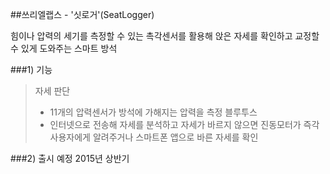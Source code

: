##쓰리엘랩스 -  '싯로거'(SeatLogger)

힘이나 압력의 세기를 측정할 수 있는 촉각센서를 활용해 앉은 자세를 확인하고
교정할 수 있게 도와주는 스마트 방석


###1) 기능
> 자세 판단
>- 11개의 압력센서가 방석에 가해지는 압력을 측정
> 블루투스
>- 인터넷으로 전송해 자세를 분석하고 자세가 바르지 않으면 진동모터가 즉각
사용자에게 알려주거나 스마트폰 앱으로 바른 자세를 확인

###2) 출시 예정
2015년 상반기
